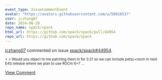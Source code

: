 ```yaml
---
event_type: IssueCommentEvent
avatar: "https://avatars.githubusercontent.com/u/5091653?"
user: jczhang07
date: 2024-06-28
repo_name: spack/spack
html_url: https://github.com/spack/spack/pull/44954
repo_url: https://github.com/spack/spack
---
```


<a href='https://github.com/jczhang07' target='_blank'>jczhang07</a> commented on issue <a href='https://github.com/spack/spack/pull/44954' target='_blank'>spack/spack#44954</a>.

<small>> > Would you object to me patching them in for 3.21 so we can include petsc+rocm in next E4S release where we plan to use ROCm 6+?...</small>

<a href='https://github.com/spack/spack/pull/44954' target='_blank'>View Comment</a>